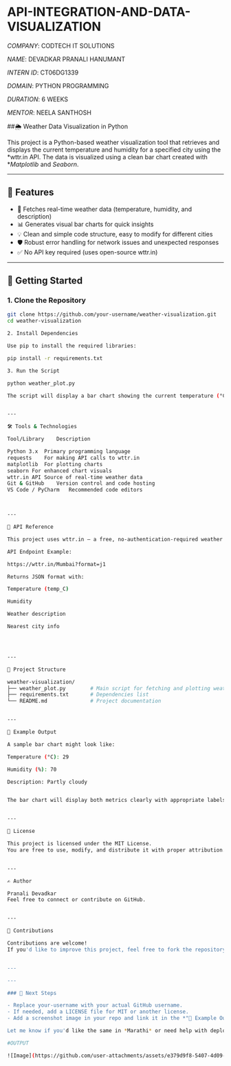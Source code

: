 # API-INTEGRATION-AND-DATA-VISUALIZATION

*COMPANY*: CODTECH IT SOLUTIONS

*NAME*: DEVADKAR PRANALI HANUMANT

*INTERN ID*: CT06DG1339

*DOMAIN*: PYTHON PROGRAMMING

*DURATION*: 6 WEEKS

*MENTOR*: NEELA SANTHOSH

##🌦️ Weather Data Visualization in Python

This project is a Python-based weather visualization tool that retrieves and displays the current temperature and humidity for a specified city using the *wttr.in API. The data is visualized using a clean bar chart created with **Matplotlib* and *Seaborn*.

---

## 📌 Features

- 📡 Fetches real-time weather data (temperature, humidity, and description)
- 📊 Generates visual bar charts for quick insights
- 💡 Clean and simple code structure, easy to modify for different cities
- 🛡️ Robust error handling for network issues and unexpected responses
- ✅ No API key required (uses open-source wttr.in)

---

## 🚀 Getting Started

### 1. Clone the Repository

```bash
git clone https://github.com/your-username/weather-visualization.git
cd weather-visualization

2. Install Dependencies

Use pip to install the required libraries:

pip install -r requirements.txt

3. Run the Script

python weather_plot.py

The script will display a bar chart showing the current temperature (°C) and humidity (%) for the specified city.


---

🛠 Tools & Technologies

Tool/Library	Description

Python 3.x	Primary programming language
requests	For making API calls to wttr.in
matplotlib	For plotting charts
seaborn	For enhanced chart visuals
wttr.in API	Source of real-time weather data
Git & GitHub	Version control and code hosting
VS Code / PyCharm	Recommended code editors



---

🔌 API Reference

This project uses wttr.in — a free, no-authentication-required weather API.

API Endpoint Example:

https://wttr.in/Mumbai?format=j1

Returns JSON format with:

Temperature (temp_C)

Humidity

Weather description

Nearest city info




---

📂 Project Structure

weather-visualization/
├── weather_plot.py        # Main script for fetching and plotting weather data
├── requirements.txt       # Dependencies list
└── README.md              # Project documentation


---

📸 Example Output

A sample bar chart might look like:

Temperature (°C): 29

Humidity (%): 70

Description: Partly cloudy


The bar chart will display both metrics clearly with appropriate labels and colors.


---

📄 License

This project is licensed under the MIT License.
You are free to use, modify, and distribute it with proper attribution.


---

✍️ Author

Pranali Devadkar
Feel free to connect or contribute on GitHub.


---

🤝 Contributions

Contributions are welcome!
If you'd like to improve this project, feel free to fork the repository and submit a pull request.


---

---

### 📌 Next Steps

- Replace your-username with your actual GitHub username.
- If needed, add a LICENSE file for MIT or another license.
- Add a screenshot image in your repo and link it in the *"📸 Example Output"* section.

Let me know if you'd like the same in *Marathi* or need help with deploying it as a *web app* using Flask or Streamlit.

#OUTPUT

![Image](https://github.com/user-attachments/assets/e379d9f8-5407-4d09-902c-eb16c92f3352)
